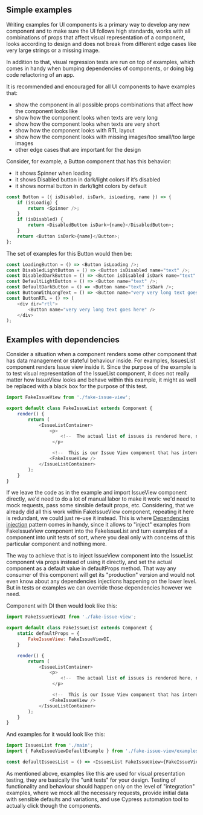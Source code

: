 ## Simple examples

Writing examples for UI components is a primary way to develop any new component and to make sure
the UI follows high standards, works with all combinations of props that affect visual
representation of a component, looks according to design and does not break from different edge
cases like very large strings or a missing image.

In addition to that, visual regression tests are run on top of examples, which comes in handy when
bumping dependencies of components, or doing big code refactoring of an app.

It is recommended and encouraged for all UI components to have examples that:

-   show the component in all possible props combinations that affect how the component looks like
-   show how the component looks when texts are very long
-   show how the component looks when texts are very short
-   show how the component looks with RTL layout
-   show how the component looks with missing images/too small/too large images
-   other edge cases that are important for the design

Consider, for example, a Button component that has this behavior:

-   it shows Spinner when loading
-   it shows Disabled button in dark/light colors if it’s disabled
-   it shows normal button in dark/light colors by default

```javascript
const Button = ({ isDisabled, isDark, isLoading, name }) => {
    if (isLoadig) {
        return <Spinner />;
    }
    if (isDisabled) {
        return <DisabledButton isDark>{name}</DisabledButton>;
    }
    return <Button isDark>{name}</Button>;
};
```

The set of examples for this Button would then be:

```javascript
const LoadingButton = () => <Button isLoading />;
const DisabledLightButton = () => <Button isDisabled name="text" />;
const DisabledDarkButton = () => <Button isDisabled isDark name="text" />;
const DefaultLightButton = () => <Button name="text" />;
const DefaultDarkButton = () => <Button name="text" isDark />;
const ButtonWithLongText = () => <Button name="very very long text goes here" />;
const ButtonRTL = () => (
    <div dir="rtl">
        <Button name="very very long text goes here" />
    </div>
);
```

## Examples with dependencies

Consider a situation when a component renders some other component that has data management or
stateful behaviour inside. For examples, IssuesList component renders Issue view inside it. Since
the purpose of the example is to test visual representation of the IssueList component, it does not
really matter how IssueView looks and behave within this example, it might as well be replaced with
a black box for the purpose of this test.

```javascript
import FakeIssueView from './fake-issue-view';

export default class FakeIssueList extends Component {
    render() {
        return (
            <IssueListContainer>
                <p>
                    <!--  The actual list of issues is rendered here, not important for the example  -->
                 </p>

                 <!--  This is our Issue View component that has interesting stuff going on inside, like state management and fetching of data  -->
                <FakeIssueView />
            </IssueListContainer>
        );
    }
}
```

If we leave the code as in the example and import IssueView component directly, we'd need to do a
lot of manual labor to make it work: we'd need to mock requests, pass some sinsible default props,
etc. Considering, that we already did all this work within FakeIssueView component, repeating it
here is redundant, we could just re-use it instead. This is where
[Dependencies injection](../../dependency-injection.md) pattern comes in handy, since it allows to
"inject" examples from FakeIssueView component into the FakeIssueList and turn examples of a
component into unit tests of sort, where you deal only with concerns of this particular component
and nothing more.

The way to achieve that is to inject IssueView component into the IssueList component via props
instead of using it directly, and set the actual component as a default value in defaultProps
method. That way any consumer of this component will get its "production" version and would not even
know about any dependencies injections happening on the lower level. But in tests or examples we can
override those dependencies however we need.

Component with DI then would look like this:

```javascript
import FakeIssueViewDI from './fake-issue-view';

export default class FakeIssueList extends Component {
    static defaultProps = {
        FakeIssueView: FakeIssueViewDI,
    }

    render() {
        return (
            <IssueListContainer>
                <p>
                    <!--  The actual list of issues is rendered here, not important for the example  -->
                 </p>

                 <!--  This is our Issue View component that has interesting stuff going on inside, like state management and fetching of data  -->
                <FakeIssueView />
            </IssueListContainer>
        );
    }
}
```

And examples for it would look like this:

```javascript
import IssuesList from './main';
import { FakeIssueViewDefaultExample } from './fake-issue-view/examples';

const defaultIssuesList = () => <IssuesList FakeIssueView={FakeIssueViewDefaultExample} />;
```

As mentioned above, examples like this are used for visual presentation testing, they are
basically the "unit tests" for your design. Testing of functionality and behaviour should happen
only on the level of "integration" examples, where we mock all the necessary requests, provide
initial data with sensible defaults and variations, and use Cypress automation tool to actually
click though the components.
